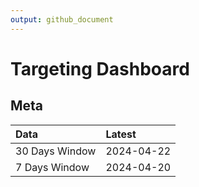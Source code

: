 ```yaml
---
output: github_document
---
```


# Targeting Dashboard



## Meta


|Data           |Latest     |
|:--------------|:----------|
|30 Days Window |2024-04-22 |
|7 Days Window  |2024-04-20 |
